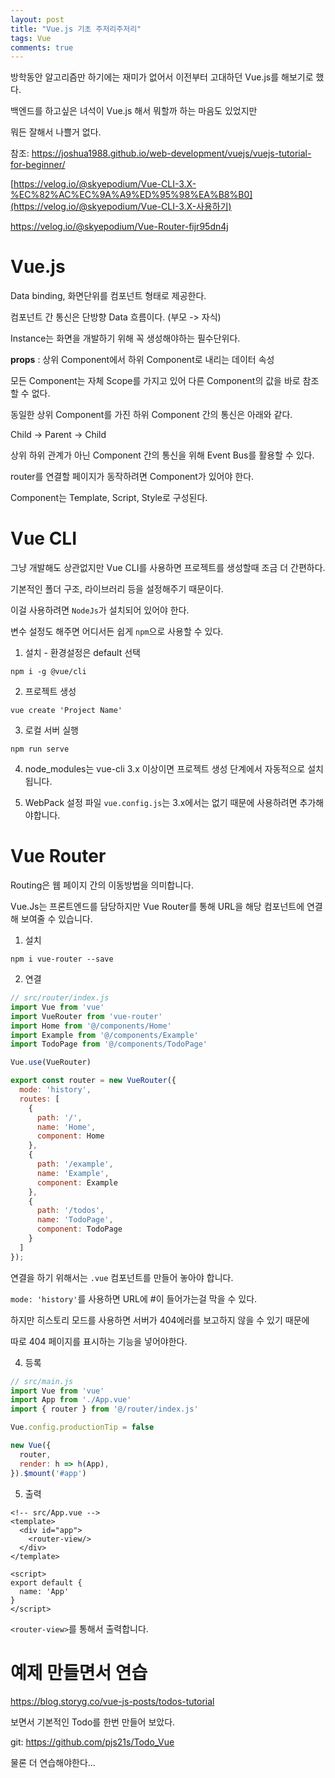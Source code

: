 ```yaml
---
layout: post
title: "Vue.js 기초 주저리주저리"
tags: Vue
comments: true
---
```


방학동안 알고리즘만 하기에는 재미가 없어서 이전부터 고대하던 Vue.js를 해보기로 했다.

백엔드를 하고싶은 녀석이 Vue.js 해서 뭐할까 하는 마음도 있었지만

뭐든 잘해서 나쁠거 없다.

참조: <https://joshua1988.github.io/web-development/vuejs/vuejs-tutorial-for-beginner/>

[https://velog.io/@skyepodium/Vue-CLI-3.X-%EC%82%AC%EC%9A%A9%ED%95%98%EA%B8%B0](https://velog.io/@skyepodium/Vue-CLI-3.X-사용하기)

<https://velog.io/@skyepodium/Vue-Router-fijr95dn4j>

# Vue.js

Data binding, 화면단위를 컴포넌트 형태로 제공한다.

컴포넌트 간 통신은 단방향 Data 흐름이다. (부모 -> 자식)

Instance는 화면을 개발하기 위해 꼭 생성해야하는 필수단위다.



**props** : 상위 Component에서 하위 Component로 내리는 데이터 속성

모든 Component는 자체 Scope를 가지고 있어 다른 Component의 값을 바로 참조할 수 없다.



동일한 상위 Component를 가진 하위 Component 간의 통신은 아래와 같다.

Child -> Parent -> Child



상위 하위 관계가 아닌 Component 간의 통신을 위해 Event Bus를 활용할 수 있다.

router를 연결할 페이지가 동작하려면 Component가 있어야 한다.

Component는 Template, Script, Style로 구성된다.



# Vue CLI

그냥 개발해도 상관없지만 Vue CLI를 사용하면 프로젝트를 생성할때 조금 더 간편하다.

기본적인 폴더 구조, 라이브러리 등을 설정해주기 때문이다.

이걸 사용하려면 `NodeJs`가 설치되어 있어야 한다.

변수 설정도 해주면 어디서든 쉽게 `npm`으로 사용할 수 있다.



1. 설치 - 환경설정은 default 선택

`npm i -g @vue/cli`

2. 프로젝트 생성

`vue create 'Project Name'`

3. 로컬 서버 실행

`npm run serve`

4. node_modules는 vue-cli 3.x 이상이면 프로젝트 생성 단계에서 자동적으로 설치됩니다.

5. WebPack 설정 파일 `vue.config.js`는 3.x에서는 없기 때문에 사용하려면 추가해야합니다.

    

# Vue Router

Routing은 웹 페이지 간의 이동방법을 의미합니다.

Vue.Js는 프론트엔드를 담당하지만 Vue Router를 통해 URL을 해당 컴포넌트에 연결해 보여줄 수 있습니다.



1. 설치

`npm i vue-router --save`

2. 연결

```javascript
// src/router/index.js
import Vue from 'vue'
import VueRouter from 'vue-router'
import Home from '@/components/Home'
import Example from '@/components/Example'
import TodoPage from '@/components/TodoPage'

Vue.use(VueRouter)

export const router = new VueRouter({
  mode: 'history',
  routes: [
    {
      path: '/',
      name: 'Home',
      component: Home
    },
    {
      path: '/example',
      name: 'Example',
      component: Example
    },
    {
      path: '/todos',
      name: 'TodoPage',
      component: TodoPage
    }
  ]
});
```

연결을 하기 위해서는 `.vue` 컴포넌트를 만들어 놓아야 합니다.

`mode: 'history'`를 사용하면 URL에 #이 들어가는걸 막을 수 있다.

하지만 히스토리 모드를 사용하면 서버가 404에러를 보고하지 않을 수 있기 때문에

따로 404 페이지를 표시하는 기능을 넣어야한다.



4. 등록

```javascript
// src/main.js
import Vue from 'vue'
import App from './App.vue'
import { router } from '@/router/index.js'

Vue.config.productionTip = false

new Vue({
  router,
  render: h => h(App),
}).$mount('#app')

```

5. 출력

```vue
<!-- src/App.vue -->
<template>
  <div id="app">
    <router-view/>
  </div>
</template>

<script>
export default {
  name: 'App'
}
</script>
```

`<router-view>`를 통해서 출력합니다.



# 예제 만들면서 연습

<https://blog.storyg.co/vue-js-posts/todos-tutorial>

보면서 기본적인 Todo를 한번 만들어 보았다.

git: <https://github.com/pjs21s/Todo_Vue>

물론 더 연습해야한다...